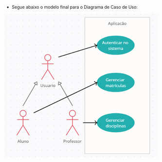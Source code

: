 * Segue abaixo o modelo final para o Diagrama de Caso de Uso:

![Diagrama de Caso de Uso](diagrama.png "Ver diagrama")

